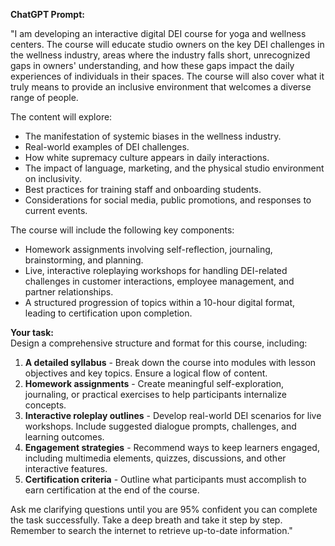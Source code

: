 **ChatGPT Prompt:**  

"I am developing an interactive digital DEI course for yoga and wellness centers. The course will educate studio owners on the key DEI challenges in the wellness industry, areas where the industry falls short, unrecognized gaps in owners' understanding, and how these gaps impact the daily experiences of individuals in their spaces. The course will also cover what it truly means to provide an inclusive environment that welcomes a diverse range of people.  

The content will explore:  
- The manifestation of systemic biases in the wellness industry.  
- Real-world examples of DEI challenges.  
- How white supremacy culture appears in daily interactions.  
- The impact of language, marketing, and the physical studio environment on inclusivity.  
- Best practices for training staff and onboarding students.  
- Considerations for social media, public promotions, and responses to current events.  

The course will include the following key components:  
- Homework assignments involving self-reflection, journaling, brainstorming, and planning.  
- Live, interactive roleplaying workshops for handling DEI-related challenges in customer interactions, employee management, and partner relationships.  
- A structured progression of topics within a 10-hour digital format, leading to certification upon completion.  

**Your task:**  
Design a comprehensive structure and format for this course, including:  
1. **A detailed syllabus** - Break down the course into modules with lesson objectives and key topics. Ensure a logical flow of content.  
2. **Homework assignments** - Create meaningful self-exploration, journaling, or practical exercises to help participants internalize concepts.  
3. **Interactive roleplay outlines** - Develop real-world DEI scenarios for live workshops. Include suggested dialogue prompts, challenges, and learning outcomes.  
4. **Engagement strategies** - Recommend ways to keep learners engaged, including multimedia elements, quizzes, discussions, and other interactive features.  
5. **Certification criteria** - Outline what participants must accomplish to earn certification at the end of the course.  

Ask me clarifying questions until you are 95% confident you can complete the task successfully. Take a deep breath and take it step by step. Remember to search the internet to retrieve up-to-date information."